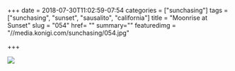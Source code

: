 +++
date = 2018-07-30T11:02:59-07:54
categories = ["sunchasing"]
tags = ["sunchasing", "sunset", "sausalito", "california"]
title = "Moonrise at Sunset"
slug = "054"
href= ""
summary=""
featuredimg = "//media.konigi.com/sunchasing/054.jpg"

+++

<img src="//media.konigi.com/sunchasing/054.jpg" />
